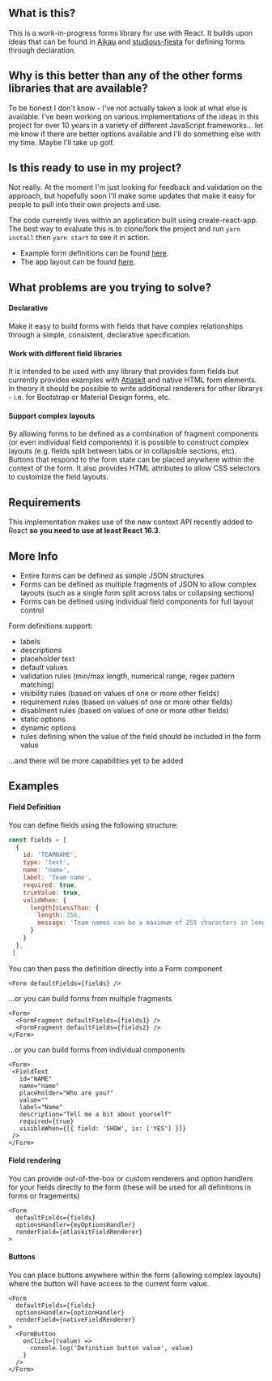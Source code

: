 ## What is this?
This is a work-in-progress forms library for use with React. It builds upon ideas that can be found in [Aikau](https://github.com/Alfresco/Aikau) and [studious-fiesta](https://github.com/draperd/studious-fiesta) for defining forms through declaration. 

## Why is this better than any of the other forms libraries that are available?
To be honest I don't know - I've not actually taken a look at what else is available. I've been working on various implementations of the ideas in this project for over 10 years in a variety of different JavaScript frameworks... let me know if there are better options available and I'll do something else with my time. Maybe I'll take up golf.

## Is this ready to use in my project?
Not really. At the moment I'm just looking for feedback and validation on the approach, but hopefully soon I'll make some updates that make it easy for people to pull into their own projects and use.

The code currently lives within an application built using create-react-app. The best way to evaluate this is to clone/fork the project and run `yarn install` then `yarn start` to see it in action.

* Example form definitions can be found [here](https://github.com/draperd/vigilant-invention/blob/master/src/examples/definitions.js).
* The app layout can be found [here](https://github.com/draperd/vigilant-invention/blob/master/src/examples/App.js).

## What problems are you trying to solve?

#### Declarative
Make it easy to build forms with fields that have complex relationships through a simple, consistent, declarative specification.

#### Work with different field libraries
It is intended to be used with any library that provides form fields but currently provides examples with [Atlaskit](https://atlaskit.atlassian.com/) and native HTML form elements. In theory it should be possible to write additional renderers for other librarys - i.e. for Bootstrap or Material Design forms, etc.

#### Support complex layouts
By allowing forms to be defined as a combination of fragment components (or even individual field components) it is possible to construct complex layouts (e.g. fields split between tabs or in collapsible sections, etc). Buttons that respond to the form state can be placed anywhere within the context of the form. It also provides HTML attributes to allow CSS selectors to customize the field layouts.

## Requirements
This implementation makes use of the new context API recently added to React **so you need to use at least React 16.3**.

## More Info

* Entire forms can be defined as simple JSON structures
* Forms can be defined as multiple fragments of JSON to allow complex layouts (such as a single form split across tabs or collapsing sections)
* Forms can be defined using individual field components for full layout control

Form definitions support:
* labels
* descriptions
* placeholder text
* default values
* validation rules (min/max length, numerical range, regex pattern matching)
* visibility rules (based on values of one or more other fields)
* requirement rules (based on values of one or more other fields)
* disablment rules (based on values of one or more other fields)
* static options
* dynamic options
* rules defining when the value of the field should be included in the form value

...and there will be more capabilities yet to be added

## Examples

#### Field Definition
You can define fields using the following structure:

```JAVASCRIPT
const fields = [
  {
    id: 'TEAMNAME',
    type: 'text',
    name: 'name',
    label: 'Team name',
    required: true,
    trimValue: true,
    validWhen: {
      lengthIsLessThan: {
        length: 256,
        message: 'Team names can be a maximum of 255 characters in length'
      }
    }
  },
 ]
 ```
 
 You can then pass the definition directly into a Form component
 
 ```JSX
 <Form defaultFields={fields} />
 ```
 
 ...or you can build forms from multiple fragments
 
 ```JSX
 <Form>
   <FormFragment defaultFields={fields1} />
   <FormFragment defaultFields={fields2} />
 </Form>
 ```
 
 ...or you can build forms from individual components
 
 ```JSX
 <Form>
  <FieldText
    id="NAME"
    name="name"
    placeholder="Who are you?"
    value=""
    label="Name"
    description="Tell me a bit about yourself"
    required={true}
    visibleWhen={[{ field: 'SHOW', is: ['YES'] }]}
  />
</Form>
```
  
#### Field rendering
You can provide out-of-the-box or custom renderers and option handlers for your fields directly to the form (these will be used for all definitions in forms or fragements)
  
```JSX
<Form
  defaultFields={fields}
  optionsHandler={myOptionsHandler}
  renderField={atlaskitFieldRenderer}
>
```

#### Buttons
You can place buttons anywhere within the form (allowing complex layouts) where the button will have access to the current form value.

```JSX
<Form
  defaultFields={fields}
  optionsHandler={optionHandler}
  renderField={nativeFieldRenderer}
>
  <FormButton
    onClick={(value) =>
      console.log('Definition button value', value)
    }
  />
</Form>
```
  
  
 
 

